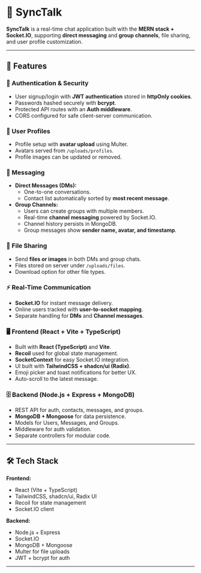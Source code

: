 # 📨 SyncTalk

**SyncTalk** is a real-time chat application built with the **MERN stack + Socket.IO**, supporting **direct messaging** and **group channels**, file sharing, and user profile customization.  

---

## 🚀 Features

### 🔐 Authentication & Security
- User signup/login with **JWT authentication** stored in **httpOnly cookies**.
- Passwords hashed securely with **bcrypt**.
- Protected API routes with an **Auth middleware**.
- CORS configured for safe client-server communication.

### 👤 User Profiles
- Profile setup with **avatar upload** using Multer.
- Avatars served from `/uploads/profiles`.
- Profile images can be updated or removed.

### 💬 Messaging
- **Direct Messages (DMs):**
  - One-to-one conversations.
  - Contact list automatically sorted by **most recent message**.
- **Group Channels:**
  - Users can create groups with multiple members.
  - Real-time **channel messaging** powered by Socket.IO.
  - Channel history persists in MongoDB.
  - Group messages show **sender name, avatar, and timestamp**.

### 📎 File Sharing
- Send **files or images** in both DMs and group chats.
- Files stored on server under `/uploads/files`.
- Download option for other file types.

### ⚡ Real-Time Communication
- **Socket.IO** for instant message delivery.
- Online users tracked with **user-to-socket mapping**.
- Separate handling for **DMs** and **Channel messages**.

### 🖥️ Frontend (React + Vite + TypeScript)
- Built with **React (TypeScript)** and **Vite**.
- **Recoil** used for global state management.
- **SocketContext** for easy Socket.IO integration.
- UI built with **TailwindCSS + shadcn/ui (Radix)**.
- Emoji picker and toast notifications for better UX.
- Auto-scroll to the latest message.

### 🗄️ Backend (Node.js + Express + MongoDB)
- REST API for auth, contacts, messages, and groups.
- **MongoDB + Mongoose** for data persistence.
- Models for Users, Messages, and Groups.
- Middleware for auth validation.
- Separate controllers for modular code.

---

## 🛠️ Tech Stack

**Frontend:**
- React (Vite + TypeScript)
- TailwindCSS, shadcn/ui, Radix UI
- Recoil for state management
- Socket.IO client

**Backend:**
- Node.js + Express
- Socket.IO
- MongoDB + Mongoose
- Multer for file uploads
- JWT + bcrypt for auth

---

